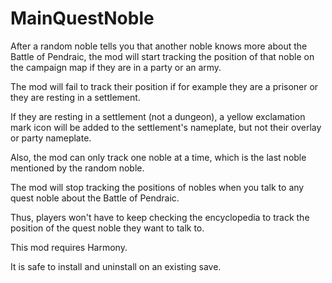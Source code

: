 # MainQuestNoble
After a random noble tells you that another noble knows more about the Battle of Pendraic, the mod will start tracking the position of that noble on the campaign map if they are in a party or an army.

The mod will fail to track their position if for example they are a prisoner or they are resting in a settlement.

If they are resting in a settlement (not a dungeon), a yellow exclamation mark icon will be added to the settlement's nameplate, but not their overlay or party nameplate.

Also, the mod can only track one noble at a time, which is the last noble mentioned by the random noble.

The mod will stop tracking the positions of nobles when you talk to any quest noble about the Battle of Pendraic.

Thus, players won't have to keep checking the encyclopedia to track the position of the quest noble they want to talk to.

This mod requires Harmony.

It is safe to install and uninstall on an existing save.
